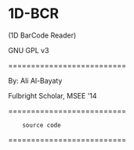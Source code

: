 # 1D-BCR
(1D BarCode Reader)

GNU GPL v3

==========================

By: Ali Al-Bayaty

Fulbright Scholar, MSEE '14

==========================

		source code

==========================
